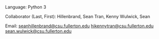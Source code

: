 Language:
Python 3

Collaborator (Last, First):
Hillenbrand, Sean
Tran, Kenny
Wulwick, Sean

Email:
seanhillenbrand@csu.fullerton.edu
hikennytran@csu.fullerton.edu
sean.wulwick@csu.fullerton.edu